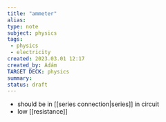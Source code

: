 ```yaml
---
title: "ammeter"
alias: 
type: note
subject: physics
tags:
 - physics
 - electricity
created: 2023.03.01 12:17
created_by: Ádám
TARGET DECK: physics
summary: 
status: draft
---
```

- should be in [[series connection|series]] in circuit
- low [[resistance]] 